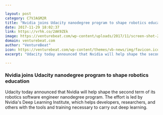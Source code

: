 ```yaml
---

layout: post
category: C7VJAGM2R
title: "Nvidia joins Udacity nanodegree program to shape robotics education"
date: 2017-11-29 18:02:37
link: https://vrhk.co/2AK9ZEk
image: https://venturebeat.com/wp-content/uploads/2017/11/screen-shot-2017-11-29-at-9-31-26-am.png?fit=780%2C488&strip=all
domain: venturebeat.com
author: "VentureBeat"
icon: https://venturebeat.com/wp-content/themes/vb-news/img/favicon.ico
excerpt: "Udacity today announced that Nvidia will help shape the second term of its robotics software engineer nanodegree program. The effort is led by Nvidia's Deep Learning Institute, which helps developers, researchers, and others with the tools and training necessary to carry out deep learning."

---
```


### Nvidia joins Udacity nanodegree program to shape robotics education

Udacity today announced that Nvidia will help shape the second term of its robotics software engineer nanodegree program. The effort is led by Nvidia's Deep Learning Institute, which helps developers, researchers, and others with the tools and training necessary to carry out deep learning.
